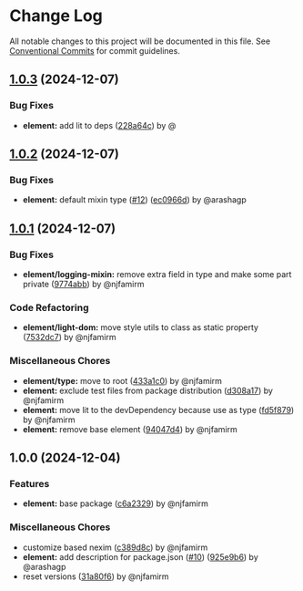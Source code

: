 # Change Log

All notable changes to this project will be documented in this file.
See [Conventional Commits](https://conventionalcommits.org) for commit guidelines.

## [1.0.3](https://github.com/the-nexim/nanolib/compare/@nexim/element@1.0.2...@nexim/element@1.0.3) (2024-12-07)

### Bug Fixes

* **element:** add lit to deps ([228a64c](https://github.com/the-nexim/nanolib/commit/228a64ca718ffc62ecff873841a8f6f3636806f2)) by @

## [1.0.2](https://github.com/the-nexim/nanolib/compare/@nexim/element@1.0.1...@nexim/element@1.0.2) (2024-12-07)

### Bug Fixes

* **element:** default mixin type ([#12](https://github.com/the-nexim/nanolib/issues/12)) ([ec0966d](https://github.com/the-nexim/nanolib/commit/ec0966d28e4172eec4879bbc273c1b9fd50ab800)) by @arashagp

## [1.0.1](https://github.com/the-nexim/nanolib/compare/@nexim/element@1.0.0...@nexim/element@1.0.1) (2024-12-07)

### Bug Fixes

* **element/logging-mixin:** remove extra field in type and make some part private ([9774abb](https://github.com/the-nexim/nanolib/commit/9774abbfbbba8ed539138d8f50127933cdcc791a)) by @njfamirm

### Code Refactoring

* **element/light-dom:** move style utils to class as static property ([7532dc7](https://github.com/the-nexim/nanolib/commit/7532dc738b8d8e66c9ee12c75485dd30ca32a897)) by @njfamirm

### Miscellaneous Chores

* **element/type:** move to root ([433a1c0](https://github.com/the-nexim/nanolib/commit/433a1c057edc8ae797f75db4bcb3d1c846a033bc)) by @njfamirm
* **element:** exclude test files from package distribution ([d308a17](https://github.com/the-nexim/nanolib/commit/d308a1724e12b1a5738352f5b8cd9bae0c7e225a)) by @njfamirm
* **element:** move lit to the devDependency because use as type ([fd5f879](https://github.com/the-nexim/nanolib/commit/fd5f879d964b710ee76b8f7a59375d7f708991d0)) by @njfamirm
* **element:** remove base element ([94047d4](https://github.com/the-nexim/nanolib/commit/94047d45e15df99d03605b82a4708cc735fe99ed)) by @njfamirm

## 1.0.0 (2024-12-04)

### Features

* **element:** base package ([c6a2329](https://github.com/the-nexim/nanolib/commit/c6a23295b78b5fdde7f7535a5f4f5ec304857c98)) by @njfamirm

### Miscellaneous Chores

* customize based nexim ([c389d8c](https://github.com/the-nexim/nanolib/commit/c389d8c404d48f6d7fd5f03be2de0b23f313e027)) by @njfamirm
* **element:** add description for package.json ([#10](https://github.com/the-nexim/nanolib/issues/10)) ([925e9b6](https://github.com/the-nexim/nanolib/commit/925e9b6cc0067fdf61620419e3c8305da303674e)) by @arashagp
* reset versions ([31a80f6](https://github.com/the-nexim/nanolib/commit/31a80f6df1e12aa3491eda0951450ee0cd147328)) by @njfamirm
